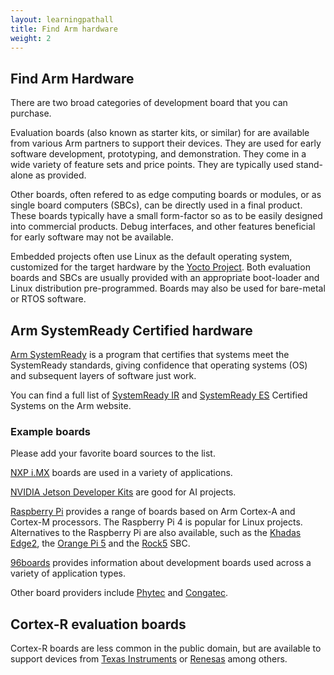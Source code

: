 ```yaml
---
layout: learningpathall
title: Find Arm hardware
weight: 2
---
```


## Find Arm Hardware 

There are two broad categories of development board that you can purchase.

Evaluation boards (also known as starter kits, or similar) for are available from various Arm partners to support their devices. They are used for early software development, prototyping, and demonstration. They come in a wide variety of feature sets and price points. They are typically used stand-alone as provided.

Other boards, often refered to as edge computing boards or modules, or as single board computers (SBCs), can be directly used in a final product. These boards typically have a small form-factor so as to be easily designed into commercial products. Debug interfaces, and other features beneficial for early software may not be available.

Embedded projects often use Linux as the default operating system, customized for the target hardware by the [Yocto Project](https://www.yoctoproject.org/). Both evaluation boards and SBCs are usually provided with an appropriate boot-loader and Linux distribution pre-programmed. Boards may also be used for bare-metal or RTOS software.

## Arm SystemReady Certified hardware

[Arm SystemReady](https://www.arm.com/architecture/system-architectures/systemready-certification-program) is a program that certifies that systems meet the SystemReady standards, giving confidence that operating systems (OS) and subsequent layers of software just work.

You can find a full list of [SystemReady IR](https://www.arm.com/architecture/system-architectures/systemready-certification-program/ir) and [SystemReady ES](https://www.arm.com/architecture/system-architectures/systemready-certification-program/es) Certified Systems on the Arm website.

### Example boards

Please add your favorite board sources to the list.

[NXP i.MX](https://www.nxp.com/products/processors-and-microcontrollers/arm-processors/i-mx-applications-processors:IMX_HOME) boards are used in a variety of applications.

[NVIDIA Jetson Developer Kits](https://developer.nvidia.com/embedded/jetson-developer-kits) are good for AI projects.

[Raspberry Pi](https://www.raspberrypi.com/products/) provides a range of boards based on Arm Cortex-A and Cortex-M processors. The Raspberry Pi 4 is popular for Linux projects. Alternatives to the Raspberry Pi are also available, such as the [Khadas Edge2](https://www.khadas.com/edge2), the [Orange Pi 5](http://www.orangepi.org/html/hardWare/computerAndMicrocontrollers/details/Orange-Pi-5.html) and the [Rock5](https://wiki.radxa.com/Rock5) SBC. 

[96boards](https://www.96boards.org/) provides information about development boards used across a variety of application types. 

Other board providers include [Phytec](https://www.phytec.com/product-category/single-board-computers/) and [Congatec](https://www.congatec.com/en/technologies/congatec-coms-based-on-nxp-imx8-processor-series/).

## Cortex-R evaluation boards

Cortex-R boards are less common in the public domain, but are available to support devices from [Texas Instruments](https://www.ti.com/microcontrollers-mcus-processors/arm-based-microcontrollers/arm-cortex-r-mcus/overview.html) or [Renesas](https://www.renesas.com/us/en/products/microcontrollers-microprocessors/rz-mpus/rzt-series-mpu) among others.
